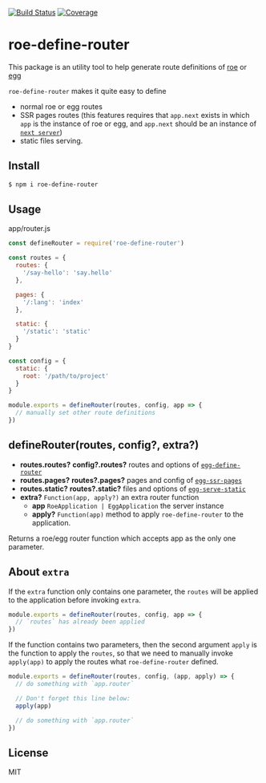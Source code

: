 [![Build Status](https://travis-ci.org/kaelzhang/roe-define-router.svg?branch=master)](https://travis-ci.org/kaelzhang/roe-define-router)
[![Coverage](https://codecov.io/gh/kaelzhang/roe-define-router/branch/master/graph/badge.svg)](https://codecov.io/gh/kaelzhang/roe-define-router)
<!-- optional appveyor tst
[![Windows Build Status](https://ci.appveyor.com/api/projects/status/github/kaelzhang/roe-define-router?branch=master&svg=true)](https://ci.appveyor.com/project/kaelzhang/roe-define-router)
-->
<!-- optional npm version
[![NPM version](https://badge.fury.io/js/roe-define-router.svg)](http://badge.fury.io/js/roe-define-router)
-->
<!-- optional npm downloads
[![npm module downloads per month](http://img.shields.io/npm/dm/roe-define-router.svg)](https://www.npmjs.org/package/roe-define-router)
-->
<!-- optional dependency status
[![Dependency Status](https://david-dm.org/kaelzhang/roe-define-router.svg)](https://david-dm.org/kaelzhang/roe-define-router)
-->

# roe-define-router

This package is an utility tool to help generate route definitions of [roe](https://github.com/kaelzhang/roe) or [egg](https://npmjs.org/package/egg)

`roe-define-router` makes it quite easy to define

- normal roe or egg routes
- SSR pages routes (this features requires that `app.next` exists in which `app` is the instance of roe or egg, and `app.next` should be an instance of [`next server`](https://npmjs.org/package/next-server))
- static files serving.

## Install

```sh
$ npm i roe-define-router
```

## Usage

app/router.js

```js
const defineRouter = require('roe-define-router')

const routes = {
  routes: {
    '/say-hello': 'say.hello'
  },

  pages: {
    '/:lang': 'index'
  },

  static: {
    '/static': 'static'
  }
}

const config = {
  static: {
    root: '/path/to/project'
  }
}

module.exports = defineRouter(routes, config, app => {
  // manually set other route definitions
})
```

## defineRouter(routes, config?, extra?)

- **routes.routes?** **config?.routes?** routes and options of [`egg-define-router`](https://github.com/kaelzhang/egg-define-router)
- **routes.pages?** **routes?.pages?** pages and config of [`egg-ssr-pages`](https://github.com/kaelzhang/egg-ssr-pages)
- **routes.static?** **routes?.static?** files and options of [`egg-serve-static`](https://github.com/kaelzhang/egg-serve-static)
- **extra?** `Function(app, apply?)` an extra router function
  - **app** `RoeApplication | EggApplication` the server instance
  - **apply?** `Function(app)` method to apply `roe-define-router` to the application.

Returns a roe/egg router function which accepts app as the only one parameter.

## About `extra`

If the `extra` function only contains one parameter, the `routes` will be applied to the application before invoking `extra`.

```js
module.exports = defineRouter(routes, config, app => {
  // `routes` has already been applied
})
```

If the function contains two parameters, then the second argument `apply` is the function to apply the `routes`, so that we need to manually invoke `apply(app)` to apply the routes what `roe-define-router` defined.

```js
module.exports = defineRouter(routes, config, (app, apply) => {
  // do something with `app.router`

  // Don't forget this line below:
  apply(app)

  // do something with `app.router`
})
```

## License

MIT
